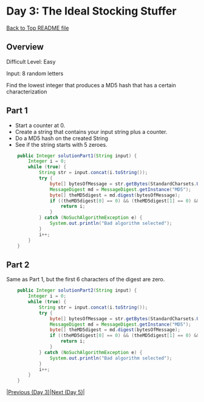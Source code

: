 # Day 3: The Ideal Stocking Stuffer

[Back to Top README file](../../../../README.md)
## Overview
Difficult Level: Easy

Input: 8 random letters

Find the lowest integer that produces a MD5 hash that has a certain characterization

## Part 1
* Start a counter at 0.
* Create a string that contains your input string plus a counter.
* Do a MD5 hash on the created String
* See if the string starts with 5 zeroes.

```java
    public Integer solutionPart1(String input) {
        Integer i = 0;
        while (true) {
            String str = input.concat(i.toString());
            try {
                byte[] bytesOfMessage = str.getBytes(StandardCharsets.UTF_8);
                MessageDigest md = MessageDigest.getInstance("MD5");
                byte[] theMD5digest = md.digest(bytesOfMessage);
                if ((theMD5digest[0] == 0) && (theMD5digest[1] == 0) && (theMD5digest[2] >= 0) && (theMD5digest[2] < 16)) {
                    return i;
                }
            } catch (NoSuchAlgorithmException e) {
                System.out.println("Bad algorithm selected");
            }
            i++;
        }
    }
```

## Part 2
Same as Part 1, but the first 6 characters of the digest are zero.

```java
    public Integer solutionPart2(String input) {
        Integer i = 0;
        while (true) {
            String str = input.concat(i.toString());
            try {
                byte[] bytesOfMessage = str.getBytes(StandardCharsets.UTF_8);
                MessageDigest md = MessageDigest.getInstance("MD5");
                byte[] theMD5digest = md.digest(bytesOfMessage);
                if ((theMD5digest[0] == 0) && (theMD5digest[1] == 0) && (theMD5digest[2] == 0)) {
                    return i;
                }
            } catch (NoSuchAlgorithmException e) {
                System.out.println("Bad algorithm selected");
            }
            i++;
        }
    }
```

|[Previous (Day 3)](../day03/README.md)|[Next (Day 5)](../day05/README.md)|